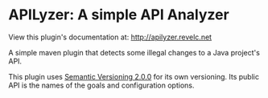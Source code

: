 <!--
  Licensed under the Apache License, Version 2.0 (the "License");
  you may not use this file except in compliance with the License.
  You may obtain a copy of the License at

      http://www.apache.org/licenses/LICENSE-2.0

  Unless required by applicable law or agreed to in writing, software
  distributed under the License is distributed on an "AS IS" BASIS,
  WITHOUT WARRANTIES OR CONDITIONS OF ANY KIND, either express or implied.
  See the License for the specific language governing permissions and
  limitations under the License.
-->

APILyzer: A simple API Analyzer
===============================

View this plugin's documentation at: http://apilyzer.revelc.net

A simple maven plugin that detects some illegal changes to a Java project's
API.

This plugin uses [Semantic Versioning 2.0.0][2] for its own versioning. Its
public API is the names of the goals and configuration options.

[2]: http://semver.org/spec/v2.0.0.html

